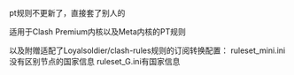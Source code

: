 pt规则不更新了，直接套了别人的

适用于Clash Premium内核以及Meta内核的PT规则

以及附赠适配了Loyalsoldier/clash-rules规则的订阅转换配置：
ruleset_mini.ini没有区别节点的国家信息
ruleset_G.ini有国家信息
